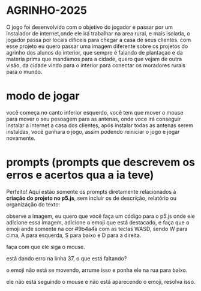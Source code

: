 # AGRINHO-2025
O jogo foi desenvolvido com o objetivo do jogador e passar por um instalador de internet,onde ele irá trabalhar na area rural, e mais isolada, o jogador passa por locais dificeis para chegar a casa de seus clientes.
com esse projeto eu quero passar uma imagem diferente sobre os projetos do agrinho dos alunos do interior, que sempre é falando de plantaçao e da materia prima que mandamos para a cidade, quero que vejam de outra visão, da cidade vindo para o interior para conectar os moradores rurais para o mundo.

# modo de jogar
você começa no canto inferior esquerdo, você tem que mover o mouse para mover o seu pesoagem para as antenas, onde voce irá conseguir instalar a internet a casa dos clientes, após instalar todas as antenas serem instaldas, você ganhara o jogo, assim podendo reiniciar o jogo e jogar novamente.

# prompts (prompts que descrevem os erros e acertos qua a ia teve)
Perfeito! Aqui estão somente os prompts diretamente relacionados à **criação do projeto no p5.js**, sem incluir os de descrição, relatório ou organização do texto:

observe a imagem, eu quero que você faça um código para o p5.js onde ele adicione essa imagem, adicione o emoji que está destacado, e faça que o emoji ande somente na cor #9b4a4a com as teclas WASD, sendo W para cima, A para esquerda, S para baixo e D para a direita.

faça com que ele siga o mouse.

está dando erro na linha 37, o que está faltando?

o emoji não está se movendo, arrume isso e ponha ele na rua para baixo.

ele não está seguindo o mouse e não está aparecendo o emoji, resolva isso.

